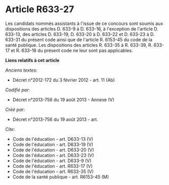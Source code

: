 # Article R633-27

Les candidats nommés assistants à l'issue de ce concours sont soumis aux dispositions des articles D. 633-9 à D. 633-16, à
l'exception de l'article D. 633-13, des articles D. 633-19, D. 633-20 à D. 633-22 et D. 633-23 à D. 633-31 du présent code
ainsi que de l'article R. 6153-45 du code de la santé publique. Les dispositions des articles R. 633-35 à R. 633-39, R.
633-17 et R. 633-18 du présent code ne leur sont pas applicables.

**Liens relatifs à cet article**

_Anciens textes_:

  - Décret n°2012-172 du 3 février 2012 - art. 11 (Ab)

_Codifié par_:

  - Décret n°2013-756 du 19 août 2013 -  Annexe (V)

_Créé par_:

  - Décret n°2013-756 du 19 août 2013 - art.

_Cite_:

  - Code de l'éducation - art. D633-13 (V)
  - Code de l'éducation - art. D633-19 (V)
  - Code de l'éducation - art. D633-20 (V)
  - Code de l'éducation - art. D633-23 (V)
  - Code de l'éducation - art. D633-9 (V)
  - Code de l'éducation - art. R633-17 (V)
  - Code de l'éducation - art. R633-35 (V)
  - Code de la santé publique - art. R6153-45 (M)
